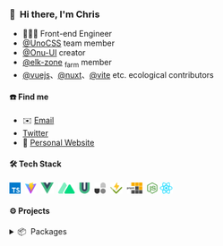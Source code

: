### 👋 &nbsp;Hi there, I'm Chris

- 🧑🏻‍💻 Front-end Engineer
- [@UnoCSS](https://github.com/unocss) team member
- [@Onu-UI](https://github.com/onu-ui) creator
- [@elk-zone](https://github.com/elk-zone) <sub>farm</sub> member
- [@vuejs](https://github.com/vuejs/core)、[@nuxt](https://github.com/nuxt/nuxt)、[@vite](https://github.com/vitejs/vite) etc. ecological contributors


#### ☎️ Find me

- ✉️ [Email](mailto:zyyz2@qq.com)
- [Twitter](https://twitter.com/chris_zyyv)
- 📖 [Personal Website](http://zyob.top)


#### 🛠 Tech Stack

<code><img height="20" src="./icons/logos-typescript-icon.svg"></code>&nbsp;
<code><img height="20" src="./icons/logos-vitejs.svg"></code>&nbsp;
<code><img height="20" src="./icons/logos-vue.svg"></code>&nbsp;
<code><img height="20" src="./icons/logos-nuxt-icon.svg"></code>&nbsp;
<code><img height="20" src="./icons/logos-vueuse.svg"></code>&nbsp;
<code><img height="20" src="./icons/logos-unocss.svg"></code>&nbsp;
<code><img height="20" src="./icons/logos-vitest.svg"></code>&nbsp;
<code><img height="20" src="./icons/logos-pnpm.svg"></code>&nbsp;
<code><img height="20" src="./icons/logos-nodejs-icon.svg"></code>
<code><img height="20" src="./icons/logos-react.svg"></code>&nbsp;


#### ⚙️ Projects

<details>

<summary>📦 &nbsp;Packages</summary>

##### Maintaining
- [unocss/unocss](https://github/unocss/unocss) - The instant on-demand atomic CSS engine.
- [onu-ui/onu-ui](https://github/onu-ui/onu-ui) - Popular, beautiful and fast UnoCSS component library.

##### Personal
- [unocss-animates](https://github.com/zyyv/unocss-animates) - Preview all animations in UnoCSS.
- [unocss-preset-useful](https://github.com/zyyv/unocss-preset-useful) - My useful preset about unocss usage.
- [unplugin-vue-image](https://github.com/zyyv/unplugin-vue-image) - 自动引入图片。Auto import images.
- [unplugin-unocss-config](https://github.com/zyyv/unplugin-unocss-config) - Use uno config in runtime.
- [unplugin-vue-dotenv](https://github.com/zyyv/unplugin-vue-dotenv) - Auto generate the corresponding `.env` file.
- [vite-plugin-copyfile](https://github.com/zyyv/vite-plugin-copyfile) - Copy some files to your aim path when build end.

</details>

<!-- ## 🍁 &nbsp;My Stats

<div>
  <img height="150em" src="https://github-readme-stats.vercel.app/api?username=zyyv&show_icons=true&theme=tokyonight" alt="Chris' GitHub Stats"/>
  <img height="150em" src="https://github-readme-stats.vercel.app/api/top-langs/?username=zyyv&layout=compact&theme=tokyonight" />
</div>
-->
